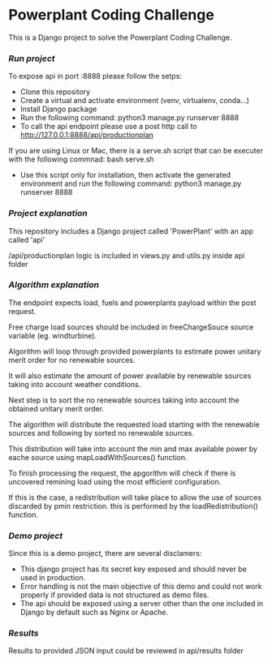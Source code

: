 # Powerplant Coding Challenge

This is a Django project to solve the Powerplant Coding Challenge.

### *Run project*

To expose api in port :8888 please follow the setps:
  
   - Clone this repository
   - Create a virtual and activate environment (venv, virtualenv, conda...)
   - Install Django package
   - Run the following command: python3 manage.py runserver 8888
   - To call the api endpoint please use a post http call to http://127.0.0.1:8888/api/productionplan
   
If you are using Linux or Mac, there is a serve.sh script that can be executer with the following commnad: bash serve.sh
* Use this script only for installation, then activate the generated environment and run the following command: python3 manage.py runserver 8888

### *Project explanation*

This repository includes a Django project called 'PowerPlant' with an app called 'api'

/api/productionplan logic is included in views.py and utils.py inside api folder

### *Algorithm explanation*

The endpoint expects load, fuels and powerplants payload within the post request.

Free charge load sources should be included in freeChargeSouce source variable (eg. windturbine).

Algorithm will loop through provided powerplants to estimate power unitary merit order for no renewable sources.

It will also estimate the amount of power available by renewable sources taking into account weather conditions.

Next step is to sort the no renewable sources taking into account the obtained unitary merit order.

The algorithm will distribute the requested load starting with the renewable sources and following by sorted no renewable sources. 

This distribution will take into account the min and max available power by eache source using mapLoadWithSources() function.

To finish processing the request, the apgorithm will check if there is uncovered remining load using the most efficient configuration. 

If this is the case, a redistribution will take place to allow the use of sources discarded by pmin restriction. this is performed by the loadRedistribution() function.

### *Demo project*

Since this is a demo project, there are several disclamers:

   - This django project has its secret key exposed and should never be used in production.
   - Error handling is not the main objective of this demo and could not work properly if provided data is not structured as demo files.
   - The api should be exposed using a server other than the one included in Django by default such as Nginx or Apache.

### *Results*

Results to provided JSON input could be reviewed in api/results folder

